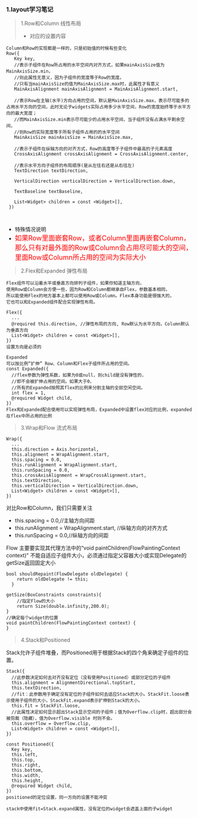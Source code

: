 ### 1.layout学习笔记

> 1.Row和Column 线性布局
> * 对应的设置内容
 ```
 Column和Row的实现都是一样的，只是初始值的时候有些变化
Row({
    Key key,
    //表示子组件在Row所占用的水平空间内对齐方式，如果mainAxisSize值为MainAxisSize.min，
    //则此属性无意义，因为子组件的宽度等于Row的宽度。
    //只有当mainAxisSize的值为MainAxisSize.max时，此属性才有意义
    MainAxisAlignment mainAxisAlignment = MainAxisAlignment.start,
    
    //表示Row在主轴(水平)方向占用的空间，默认是MainAxisSize.max，表示尽可能多的占用水平方向的空间，此时无论子widgets实际占用多少水平空间，Row的宽度始终等于水平方向的最大宽度；
    //而MainAxisSize.min表示尽可能少的占用水平空间，当子组件没有占满水平剩余空间，
    //则Row的实际宽度等于所有子组件占用的的水平空间
    MainAxisSize mainAxisSize = MainAxisSize.max,
    
    //表示子组件在纵轴方向的对齐方式，Row的高度等于子组件中最高的子元素高度
    CrossAxisAlignment crossAxisAlignment = CrossAxisAlignment.center,
    
    //表示水平方向子组件的布局顺序(是从左往右还是从右往左)
    TextDirection textDirection,
    
    VerticalDirection verticalDirection = VerticalDirection.down,
    
    TextBaseline textBaseline,
    
    List<Widget> children = const <Widget>[],
  })
  
  
 ```
 * 特殊情况说明
 * <font color=#ff0000 size=4>如果Row里面嵌套Row，或者Column里面再嵌套Column，
   那么只有对最外面的Row或Column会占用尽可能大的空间，
   里面Row或Column所占用的空间为实际大小</font>
>
>
> 2.Flex和Expanded 弹性布局
```
Flex组件可以沿着水平或垂直方向排列子组件，如果你知道主轴方向，
使用Row或Column会方便一些，因为Row和Column都继承自Flex，参数基本相同，
所以能使用Flex的地方基本上都可以使用Row或Column。Flex本身功能是很强大的，
它也可以和Expanded组件配合实现弹性布局。

Flex({
  ...
  @required this.direction, //弹性布局的方向, Row默认为水平方向，Column默认为垂直方向
  List<Widget> children = const <Widget>[],
})
设置方向是必须的

Expanded
可以按比例“扩伸” Row、Column和Flex子组件所占用的空间。
const Expanded({
  //flex参数为弹性系数，如果为0或null，则child是没有弹性的，
  //即不会被扩伸占用的空间。如果大于0，
  //所有的Expanded按照其flex的比例来分割主轴的全部空闲空间。
  int flex = 1, 
  @required Widget child,
})
Flex和Expanded配合使用可以实现弹性布局，Expanded中设置flex对应的比例，expanded在flex中所占用的比例
```
>
> 3.Wrap和Flow  流式布局

```
Wrap({
  ...
  this.direction = Axis.horizontal,
  this.alignment = WrapAlignment.start,
  this.spacing = 0.0,
  this.runAlignment = WrapAlignment.start,
  this.runSpacing = 0.0,
  this.crossAxisAlignment = WrapCrossAlignment.start,
  this.textDirection,
  this.verticalDirection = VerticalDirection.down,
  List<Widget> children = const <Widget>[],
})
```
对比Row和Column，我们只需要关注
* this.spacing = 0.0,//主轴方向间距
* this.runAlignment = WrapAlignment.start, //纵轴方向的对齐方式
* this.runSpacing = 0.0,//纵轴方向的间距

Flow 主要要实现其代理方法中的“void paintChildren(FlowPaintingContext context)"
不能自适应子组件大小，必须通过指定父容器大小或实现Delegate的getSize返回固定大小
```
bool shouldRepaint(FlowDelegate oldDelegate) {
    return oldDelegate != this;
  }
  
getSize(BoxConstraints constraints){
    //指定Flow的大小  
    return Size(double.infinity,200.0);
}
//确定每个widget的位置
void paintChildren(FlowPaintingContext context) {
}

```

> 4.Stack和Positioned

Stack允许子组件堆叠，而Positioned用于根据Stack的四个角来确定子组件的位置。
```
Stack({
  //此参数决定如何去对齐没有定位（没有使用Positioned）或部分定位的子组件
  this.alignment = AlignmentDirectional.topStart,
  this.textDirection,
  //fit：此参数用于确定没有定位的子组件如何去适应Stack的大小。StackFit.loose表示使用子组件的大小，StackFit.expand表示扩伸到Stack的大小。
  this.fit = StackFit.loose,
  //此属性决定如何显示超出Stack显示空间的子组件；值为Overflow.clip时，超出部分会被剪裁（隐藏），值为Overflow.visible 时则不会。
  this.overflow = Overflow.clip,
  List<Widget> children = const <Widget>[],
})

const Positioned({
  Key key,
  this.left, 
  this.top,
  this.right,
  this.bottom,
  this.width,
  this.height,
  @required Widget child,
})
positioned的定位设置，同一方向的设置不能冲突

stack中使用fit=Stack.expand属性，没有定位的widget会遮盖上面的子widget
```